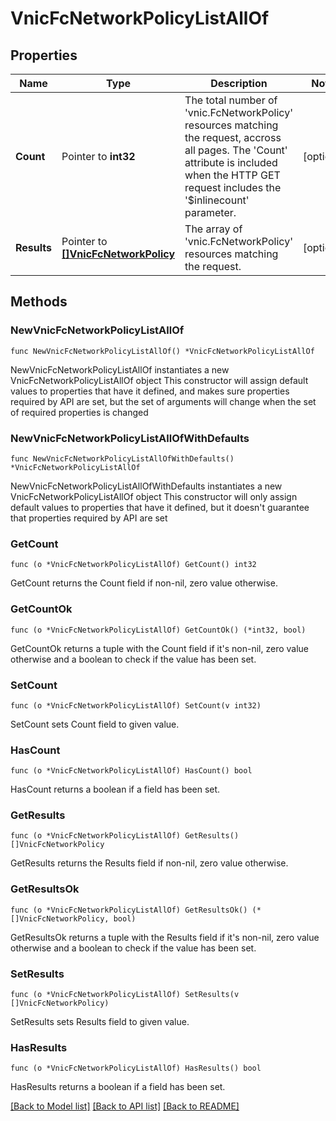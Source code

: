 # VnicFcNetworkPolicyListAllOf

## Properties

Name | Type | Description | Notes
------------ | ------------- | ------------- | -------------
**Count** | Pointer to **int32** | The total number of &#39;vnic.FcNetworkPolicy&#39; resources matching the request, accross all pages. The &#39;Count&#39; attribute is included when the HTTP GET request includes the &#39;$inlinecount&#39; parameter. | [optional] 
**Results** | Pointer to [**[]VnicFcNetworkPolicy**](vnic.FcNetworkPolicy.md) | The array of &#39;vnic.FcNetworkPolicy&#39; resources matching the request. | [optional] 

## Methods

### NewVnicFcNetworkPolicyListAllOf

`func NewVnicFcNetworkPolicyListAllOf() *VnicFcNetworkPolicyListAllOf`

NewVnicFcNetworkPolicyListAllOf instantiates a new VnicFcNetworkPolicyListAllOf object
This constructor will assign default values to properties that have it defined,
and makes sure properties required by API are set, but the set of arguments
will change when the set of required properties is changed

### NewVnicFcNetworkPolicyListAllOfWithDefaults

`func NewVnicFcNetworkPolicyListAllOfWithDefaults() *VnicFcNetworkPolicyListAllOf`

NewVnicFcNetworkPolicyListAllOfWithDefaults instantiates a new VnicFcNetworkPolicyListAllOf object
This constructor will only assign default values to properties that have it defined,
but it doesn't guarantee that properties required by API are set

### GetCount

`func (o *VnicFcNetworkPolicyListAllOf) GetCount() int32`

GetCount returns the Count field if non-nil, zero value otherwise.

### GetCountOk

`func (o *VnicFcNetworkPolicyListAllOf) GetCountOk() (*int32, bool)`

GetCountOk returns a tuple with the Count field if it's non-nil, zero value otherwise
and a boolean to check if the value has been set.

### SetCount

`func (o *VnicFcNetworkPolicyListAllOf) SetCount(v int32)`

SetCount sets Count field to given value.

### HasCount

`func (o *VnicFcNetworkPolicyListAllOf) HasCount() bool`

HasCount returns a boolean if a field has been set.

### GetResults

`func (o *VnicFcNetworkPolicyListAllOf) GetResults() []VnicFcNetworkPolicy`

GetResults returns the Results field if non-nil, zero value otherwise.

### GetResultsOk

`func (o *VnicFcNetworkPolicyListAllOf) GetResultsOk() (*[]VnicFcNetworkPolicy, bool)`

GetResultsOk returns a tuple with the Results field if it's non-nil, zero value otherwise
and a boolean to check if the value has been set.

### SetResults

`func (o *VnicFcNetworkPolicyListAllOf) SetResults(v []VnicFcNetworkPolicy)`

SetResults sets Results field to given value.

### HasResults

`func (o *VnicFcNetworkPolicyListAllOf) HasResults() bool`

HasResults returns a boolean if a field has been set.


[[Back to Model list]](../README.md#documentation-for-models) [[Back to API list]](../README.md#documentation-for-api-endpoints) [[Back to README]](../README.md)


